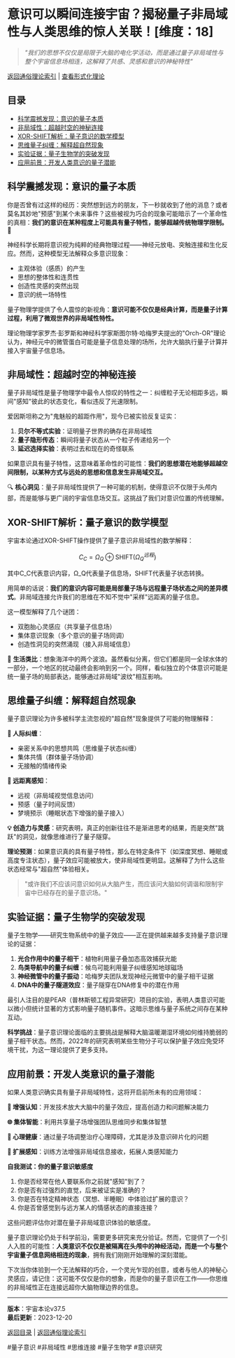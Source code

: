 # 意识可以瞬间连接宇宙？揭秘量子非局域性与人类思维的惊人关联！[维度：18]

> *"我们的思想不仅仅是局限于大脑的电化学活动，而是通过量子非局域性与整个宇宙信息场相连，这解释了共感、灵感和意识的神秘特性"*

[返回通俗理论索引](../popular_theory.md) | [查看形式化理论](../formal_theory/formal_theory_quantum_nonlocality_consciousness.md)

## 目录
- [科学震撼发现：意识的量子本质](#科学震撼发现意识的量子本质)
- [非局域性：超越时空的神秘连接](#非局域性超越时空的神秘连接)
- [XOR-SHIFT解析：量子意识的数学模型](#xor-shift解析量子意识的数学模型)
- [思维量子纠缠：解释超自然现象](#思维量子纠缠解释超自然现象)
- [实验证据：量子生物学的突破发现](#实验证据量子生物学的突破发现)
- [应用前景：开发人类意识的量子潜能](#应用前景开发人类意识的量子潜能)

## 科学震撼发现：意识的量子本质

你是否曾有过这样的经历：突然想到远方的朋友，下一秒就收到了他的消息？或者莫名其妙地"预感"到某个未来事件？这些被视为巧合的现象可能暗示了一个革命性的真相：**我们的意识在某种程度上可能具有量子特性，能够超越传统物理学限制。** 🌌

神经科学长期将意识视为纯粹的经典物理过程——神经元放电、突触连接和生化反应。然而，这种模型无法解释众多意识现象：

- 主观体验（感质）的产生
- 思想的整体性和连贯性
- 创造性灵感的突然出现
- 意识的统一场特性

量子物理学提供了令人震惊的新视角：**意识可能不仅仅是经典计算，而是量子计算过程，利用了微观世界的非局域性特性。**

理论物理学家罗杰·彭罗斯和神经科学家斯图尔特·哈梅罗夫提出的"Orch-OR"理论认为，神经元中的微管蛋白可能是量子信息处理的场所，允许大脑执行量子计算并接入宇宙量子信息场。

## 非局域性：超越时空的神秘连接

量子非局域性是量子物理学中最令人惊叹的特性之一：纠缠粒子无论相距多远，瞬间"感知"彼此的状态变化，看似违反了光速限制。

爱因斯坦称之为"鬼魅般的超距作用"，现今已被实验反复证实：

1. **贝尔不等式实验**：证明量子世界的确存在非局域性
2. **量子隐形传态**：瞬间将量子状态从一个粒子传递给另一个
3. **延迟选择实验**：表明过去和现在的奇怪联系

如果意识具有量子特性，这意味着革命性的可能性：**我们的思想潜在地能够超越空间限制，以某种方式与远处的思想和信息发生非局域交互。**

🔍 **核心洞见**：量子非局域性提供了一种可能的机制，使得意识不仅限于头颅内部，而是能够与更广阔的宇宙信息场交互。这挑战了我们对意识位置的传统理解。

## XOR-SHIFT解析：量子意识的数学模型

宇宙本论通过XOR-SHIFT操作提供了量子意识非局域性的数学解释：

$$C_C = \Omega_Q \oplus \text{SHIFT}(\Omega_Q^{远程})$$

其中C_C代表意识内容，Ω_Q代表量子信息场，SHIFT代表量子状态转换。

用简单的话说：**我们的意识内容可能是局部量子场与远程量子场状态之间的差异模式**。非局域连接允许我们的思维在不知不觉中"采样"远距离的量子信息。

这一模型解释了几个谜团：
- 双胞胎心灵感应（共享量子信息场）
- 集体意识现象（多个意识的量子场同调）
- 创造性洞见的突然涌现（接入非局域信息）

🌊 **生活类比**：想象海洋中的两个波浪。虽然看似分离，但它们都是同一全球水体的一部分，一个地区的扰动最终会影响到另一个。同样，看似独立的个体意识可能是统一量子场的局部表达，能够通过非局域"波纹"相互影响。

## 思维量子纠缠：解释超自然现象

量子意识理论为许多被科学主流忽视的"超自然"现象提供了可能的物理解释：

**👭 人际纠缠**：
- 亲密关系中的思想共鸣（思维量子状态纠缠）
- 集体共情（群体量子场协调）
- 无接触的情绪传染

**🔮 远距离感知**：
- 远视（非局域视觉信息访问）
- 预感（量子时间反馈）
- 梦境预示（睡眠状态下增强的量子接入）

**💡 创造力与灵感**：研究表明，真正的创新往往不是渐进思考的结果，而是突然"跳跃"的洞见，就像思维进行了量子隧穿。

**理论预测**：如果意识真的具有量子特性，那么在特定条件下（如深度冥想、睡眠或高度专注状态），量子效应可能被放大，使非局域性更明显。这解释了为什么这些状态经常与"超自然"体验相关。

> "或许我们不应该问意识如何从大脑产生，而应该问大脑如何调谐和限制宇宙中已经存在的量子意识场。"

## 实验证据：量子生物学的突破发现

量子生物学——研究生物系统中的量子效应——正在提供越来越多支持量子意识理论的证据：

1. **光合作用中的量子相干**：植物利用量子叠加态高效捕获光能
2. **鸟类导航中的量子纠缠**：候鸟可能利用量子纠缠感知地球磁场
3. **神经微管中的量子振动**：哈梅罗夫团队发现神经元微管中的量子相干证据
4. **DNA中的量子隧道效应**：量子隧穿在DNA修复中的潜在作用

最引人注目的是PEAR（普林斯顿工程异常研究）项目的实验，表明人类意识可能以微小但统计显著的方式影响量子随机事件。这暗示思维与量子系统之间存在某种互动。

**科学挑战**：量子意识理论面临的主要挑战是解释大脑温暖潮湿环境如何维持脆弱的量子相干状态。然而，2022年的研究表明某些生物分子可以保护量子效应免受环境干扰，为这一理论提供了更多支持。

## 应用前景：开发人类意识的量子潜能

如果人类意识确实具有量子非局域特性，这将开启前所未有的应用领域：

**🧠 增强认知**：开发技术放大大脑中的量子效应，提高创造力和问题解决能力

**🌐 集体智能**：利用共享量子场增强团队思维同步和集体智慧

**🏥 心理健康**：通过量子场调整治疗心理障碍，尤其是涉及意识碎片化的问题

**🔭 扩展感知**：训练方法增强非局域信息接收，拓展人类感知能力

**自我测试：你的量子意识敏感度**
1. 你是否经常在他人要联系你之前就"感知"到了？
2. 你是否有过强烈的直觉，后来被证实是准确的？
3. 你是否在特定精神状态（冥想、半睡眠）中体验过扩展的意识？
4. 你是否曾感觉到与远方某人的情感状态的直接连接？

这些问题评估你对潜在量子非局域意识体验的敏感度。

量子意识理论仍处于科学前沿，需要更多研究来充分验证。然而，它提供了一个引人入胜的可能性：**人类意识不仅仅是被隔离在头颅中的神经活动，而是一个与整个宇宙量子信息网络相连的现象**，拥有我们刚刚开始理解的深刻潜能。

下次当你体验到一个无法解释的巧合，一个灵光乍现的创意，或者与他人的神秘心灵感应，请记住：这可能不仅仅是你的想象，而是你的量子意识在工作——你思维的非局域性正在连接远超你大脑物理边界的信息。

---

**版本**：宇宙本论v37.5  
**最后更新**：2023-12-20

[返回目录](#目录) | [返回通俗理论索引](../popular_theory.md) 

#量子意识 #非局域性 #思维连接 #量子生物学 #意识研究 